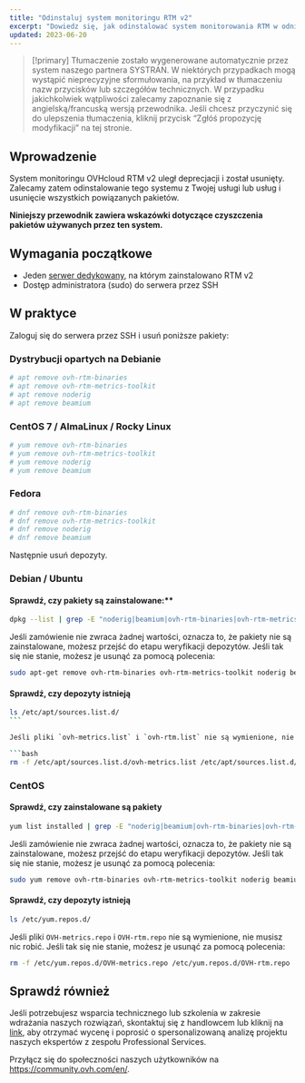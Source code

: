 ```yaml
---
title: "Odinstaluj system monitoringu RTM v2"
excerpt: "Dowiedz się, jak odinstalować system monitorowania RTM w odniesieniu do Twoich usług"
updated: 2023-06-20
---
```


> [!primary]
> Tłumaczenie zostało wygenerowane automatycznie przez system naszego partnera SYSTRAN. W niektórych przypadkach mogą wystąpić nieprecyzyjne sformułowania, na przykład w tłumaczeniu nazw przycisków lub szczegółów technicznych. W przypadku jakichkolwiek wątpliwości zalecamy zapoznanie się z angielską/francuską wersją przewodnika. Jeśli chcesz przyczynić się do ulepszenia tłumaczenia, kliknij przycisk “Zgłóś propozycję modyfikacji” na tej stronie.
>

## Wprowadzenie

System monitoringu OVHcloud RTM v2 uległ deprecjacji i został usunięty. Zalecamy zatem odinstalowanie tego systemu z Twojej usługi lub usług i usunięcie wszystkich powiązanych pakietów.

**Niniejszy przewodnik zawiera wskazówki dotyczące czyszczenia pakietów używanych przez ten system.**

## Wymagania początkowe

- Jeden [serwer dedykowany](https://www.ovhcloud.com/pl/bare-metal/), na którym zainstalowano RTM v2
- Dostęp administratora (sudo) do serwera przez SSH

## W praktyce

Zaloguj się do serwera przez SSH i usuń poniższe pakiety:

### Dystrybucji opartych na Debianie

```bash
# apt remove ovh-rtm-binaries
# apt remove ovh-rtm-metrics-toolkit
# apt remove noderig
# apt remove beamium
```

### CentOS 7 / AlmaLinux / Rocky Linux

```bash
# yum remove ovh-rtm-binaries
# yum remove ovh-rtm-metrics-toolkit
# yum remove noderig
# yum remove beamium
```

### Fedora

```bash
# dnf remove ovh-rtm-binaries
# dnf remove ovh-rtm-metrics-toolkit
# dnf remove noderig
# dnf remove beamium
```

Następnie usuń depozyty.

### Debian / Ubuntu

#### Sprawdź, czy pakiety są zainstalowane:**

```bash
dpkg --list | grep -E "noderig|beamium|ovh-rtm-binaries|ovh-rtm-metrics-toolkit"
```

Jeśli zamówienie nie zwraca żadnej wartości, oznacza to, że pakiety nie są zainstalowane, możesz przejść do etapu weryfikacji depozytów. Jeśli tak się nie stanie, możesz je usunąć za pomocą polecenia:

```bash
sudo apt-get remove ovh-rtm-binaries ovh-rtm-metrics-toolkit noderig beamium
```

#### Sprawdź, czy depozyty istnieją

```bash
ls /etc/apt/sources.list.d/
``` 

Jeśli pliki `ovh-metrics.list` i `ovh-rtm.list` nie są wymienione, nie musisz nic robić. Jeśli tak się nie stanie, możesz je usunąć za pomocą polecenia:

```bash
rm -f /etc/apt/sources.list.d/ovh-metrics.list /etc/apt/sources.list.d/ovh-rtm.list
```

### CentOS

#### Sprawdź, czy zainstalowane są pakiety

```bash
yum list installed | grep -E "noderig|beamium|ovh-rtm-binaries|ovh-rtm-metrics-toolkit"
```

Jeśli zamówienie nie zwraca żadnej wartości, oznacza to, że pakiety nie są zainstalowane, możesz przejść do etapu weryfikacji depozytów. Jeśli tak się nie stanie, możesz je usunąć za pomocą polecenia:

```bash
sudo yum remove ovh-rtm-binaries ovh-rtm-metrics-toolkit noderig beamium
```

#### Sprawdź, czy depozyty istnieją

```bash
ls /etc/yum.repos.d/
```

Jeśli pliki `OVH-metrics.repo` i `OVH-rtm.repo` nie są wymienione, nie musisz nic robić. Jeśli tak się nie stanie, możesz je usunąć za pomocą polecenia: 

```bash
rm -f /etc/yum.repos.d/OVH-metrics.repo /etc/yum.repos.d/OVH-rtm.repo
```

## Sprawdź również

Jeśli potrzebujesz wsparcia technicznego lub szkolenia w zakresie wdrażania naszych rozwiązań, skontaktuj się z handlowcem lub kliknij na [link](https://www.ovhcloud.com/pl/professional-services/), aby otrzymać wycenę i poprosić o spersonalizowaną analizę projektu naszych ekspertów z zespołu Professional Services.

Przyłącz się do społeczności naszych użytkowników na <https://community.ovh.com/en/>.
